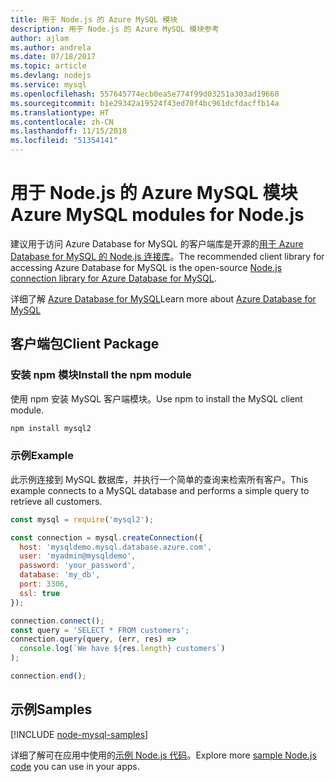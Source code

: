 ```yaml
---
title: 用于 Node.js 的 Azure MySQL 模块
description: 用于 Node.js 的 Azure MySQL 模块参考
author: ajlam
ms.author: andrela
ms.date: 07/18/2017
ms.topic: article
ms.devlang: nodejs
ms.service: mysql
ms.openlocfilehash: 557645774ecb0ea5e774f99d03251a303ad19660
ms.sourcegitcommit: b1e29342a19524f43ed70f4bc961dcfdacffb14a
ms.translationtype: HT
ms.contentlocale: zh-CN
ms.lasthandoff: 11/15/2018
ms.locfileid: "51354141"
---
```

# <a name="azure-mysql-modules-for-nodejs"></a><span data-ttu-id="25bbb-103">用于 Node.js 的 Azure MySQL 模块</span><span class="sxs-lookup"><span data-stu-id="25bbb-103">Azure MySQL modules for Node.js</span></span>

<span data-ttu-id="25bbb-104">建议用于访问 Azure Database for MySQL 的客户端库是开源的[用于 Azure Database for MySQL 的 Node.js 连接库](https://github.com/sidorares/node-mysql2)。</span><span class="sxs-lookup"><span data-stu-id="25bbb-104">The recommended client library for accessing Azure Database for MySQL is the open-source [Node.js connection library for Azure Database for MySQL](https://github.com/sidorares/node-mysql2).</span></span> 

<span data-ttu-id="25bbb-105">详细了解 [Azure Database for MySQL](https://docs.microsoft.com/azure/MySQL/)</span><span class="sxs-lookup"><span data-stu-id="25bbb-105">Learn more about [Azure Database for MySQL](https://docs.microsoft.com/azure/MySQL/)</span></span>

## <a name="client-package"></a><span data-ttu-id="25bbb-106">客户端包</span><span class="sxs-lookup"><span data-stu-id="25bbb-106">Client Package</span></span>

### <a name="install-the-npm-module"></a><span data-ttu-id="25bbb-107">安装 npm 模块</span><span class="sxs-lookup"><span data-stu-id="25bbb-107">Install the npm module</span></span>

<span data-ttu-id="25bbb-108">使用 npm 安装 MySQL 客户端模块。</span><span class="sxs-lookup"><span data-stu-id="25bbb-108">Use npm to install the MySQL client module.</span></span>

```bash
npm install mysql2
```   

### <a name="example"></a><span data-ttu-id="25bbb-109">示例</span><span class="sxs-lookup"><span data-stu-id="25bbb-109">Example</span></span>

<span data-ttu-id="25bbb-110">此示例连接到 MySQL 数据库，并执行一个简单的查询来检索所有客户。</span><span class="sxs-lookup"><span data-stu-id="25bbb-110">This example connects to a MySQL database and performs a simple query to retrieve all customers.</span></span>

```javascript
const mysql = require('mysql2');

const connection = mysql.createConnection({
  host: 'mysqldemo.mysql.database.azure.com',
  user: 'myadmin@mysqldemo',
  password: 'your_password',
  database: 'my_db',
  port: 3306,
  ssl: true
});

connection.connect();
const query = 'SELECT * FROM customers';
connection.query(query, (err, res) =>
  console.log(`We have ${res.length} customers`)
);

connection.end();
```

## <a name="samples"></a><span data-ttu-id="25bbb-111">示例</span><span class="sxs-lookup"><span data-stu-id="25bbb-111">Samples</span></span>

[!INCLUDE [node-mysql-samples](../docs-ref-conceptual/includes/mysql-samples.md)]

<span data-ttu-id="25bbb-112">详细了解可在应用中使用的[示例 Node.js 代码](https://azure.microsoft.com/resources/samples/?platform=nodejs)。</span><span class="sxs-lookup"><span data-stu-id="25bbb-112">Explore more [sample Node.js code](https://azure.microsoft.com/resources/samples/?platform=nodejs) you can use in your apps.</span></span>
